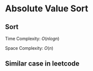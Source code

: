 # Absolute Value Sort

## Sort

Time Complexity: $O(nlogn)$

Space Complexity: $O(n)$

## Similar case in leetcode
